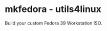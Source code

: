 # mkfedora - utils4linux

Build your custom Fedora 39 Workstation ISO.

<!--
-gnome-browser-connector
-fedora-chromium-config
-fedora-chromium-config-gnome
-fedora-repos-modular
-mozjs78

https://old.reddit.com/r/Fedora/comments/6gnwr5/reducing_idle_bandwidth_consumption_in_fedora/
https://utcc.utoronto.ca/~cks/space/blog/linux/FedoraDnfMakecacheOff
https://bugzilla.redhat.com/show_bug.cgi?id=1187111

```sh
rm -rf /tmp/lmc/* ; mkdir /tmp/lmc ; cd /tmp/lmc
cp /home/kkocdko/misc/code/utils4linux/mkfedora/custom.test.ks .
docker kill mkfedora0 ; docker rm mkfedora0
docker run -it --network=host --privileged -v $(pwd):$(pwd) --name mkfedora0 mkfedora $(pwd)/custom.test.ks $(pwd)/result0 --make-iso --iso-only --compression zstd --compress-arg=-b --compress-arg=1M --compress-arg=-Xcompression-level --compress-arg=1
qemu-kvm -machine q35 -device qemu-xhci -device usb-tablet -cpu host -smp 2 -m 2G -cdrom /tmp/lmc/result0/boot.iso

docker cp mkfedora0:/fedora-kickstarts/mkfedora.ks ./mk.ks

LiveOS_rootfs

46.71 MB iwlax2xx-firmware
# noxattrs is not bootable
# --squashfs-only cause systemd-resolved failed
# --squashfs-only --anaconda-arg --compression lz4 --compress-arg=
# -processors 1
# -no-recovery -b 1M -Xdict-size 1M -Xbcj x86
# echo y | sudo docker container prune

sudo sh -c "systemctl kill docker && rm -rf /tmp/docker && systemctl start docker"
livemedia-creator --make-iso --no-virt --resultdir ./result --ks mkfedora.ks --logfile livemedia-creator.log --fs-label ultramarine-G-x86_64 --project 'Ultramarine Linux' --releasever 37 --release 1.0 --iso-only --iso-name aa.iso
livemedia-creator --make-tar --no-virt --resultdir build/image --ks build/docker-minimal-flattened.ks --logfile build/logs/livemedia-creator.log --fs-label ultramarine-D-x86_64 --project Ultramarine Linux --releasever 37 --isfinal --release 1.0 --variant docker-minimal --image-name ultramarine-docker.tar.xz --nomacboot

curl -o miniserve -L https://github.com/svenstaro/miniserve/releases/download/v0.22.0/miniserve-0.22.0-x86_64-unknown-linux-musl

```

rm -rf /etc/docker/daemon.json ; vi /etc/docker/daemon.json

```json
{
  "max-concurrent-downloads": 8,
  "data-root": "/tmp/docker"
}
  "registry-mirrors": [
    "http://hub-mirror.c.163.com"
  ],
```

https://mirrors.fedoraproject.org/mirrorlist?repo=fedora-37&arch=x86_64

-->
<!--

exit

for entry in $(echo "firefox libreoffice-* ..."); do
  echo $entry
  sudo dnf remove $entry
done
# qemu-device-display-virtio-gpu-gl

~/misc/apps/dua

mount -o remount,size=80%,noatime /run

curl -o root.tar.xz -L https://mirror.23m.com/fedora/linux/development/39/Container/x86_64/images/Fedora-Container-Base-39-20230920.n.0.x86_64.tar.xz
mkdir root
tar -Oxf root.tar.xz '*/layer.tar' | tar -xC root
chroot root /bin/bash

sudo -D `pwd` bash

# https://www.gnu.org/software/xorriso/
# https://stackoverflow.com/questions/31831268/genisoimage-and-uefi/75688552#75688552
# https://wiki.debian.org/RepackBootableISO
# https://unix.stackexchange.com/questions/503211/how-can-an-image-file-be-created-for-a-directory
# https://unix.stackexchange.com/questions/599536/how-to-generate-small-image-of-big-ext4-partition
# https://fedoraproject.org/wiki/Changes/OptimizeSquashFS
# https://fedoraproject.org/wiki/Changes/OptimizeSquashFSOnDVDByRemovingEXT4FilesystemImageLayer

-->